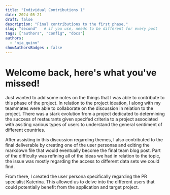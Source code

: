 ```yaml
---
title: "Individual Contributions 1"
date: 2024-05-21
draft: false
description: "Final contributions to the first phase."
slug: "second"   # if you use, needs to be different for every post
tags: ["authors", "config", "docs"]
authors:
  - "nia_quinn"
showAuthorsBadges : false
---
```


# Welcome back, here's what you've missed!

Just wanted to add some notes on the things that I was able to contribute to this phase of the project. In relation to the project ideation, I along with my teammates were able to collaborate on the discussion in relation to the project. There was a stark evolution from a project dedicated to determining the success of restaurants given specifed criteria to a project associated with assiting various types of users to understand the general sentiment of different countries.

After assisting in this discussion regarding themes, I also contributed to the final deliverable by creating one of the user personas and editing the markdown file that would eventually become the final team blog post. Part of the difficulty was refining all of the ideas we had in relation to the topic, the issue was mostly regarding the access to different data sets we could find.

From there, I created the user persona specifically regarding the PR specialist Katerina. This allowed us to delve into the different users that could potentially benefit from the application and target project.
